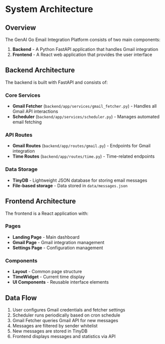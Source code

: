 # System Architecture

## Overview

The GenAI Go Email Integration Platform consists of two main components:

1. **Backend** - A Python FastAPI application that handles Gmail integration
2. **Frontend** - A React web application that provides the user interface

## Backend Architecture

The backend is built with FastAPI and consists of:

### Core Services
- **Gmail Fetcher** (`backend/app/services/gmail_fetcher.py`) - Handles all Gmail API interactions
- **Scheduler** (`backend/app/services/scheduler.py`) - Manages automated email fetching

### API Routes
- **Gmail Routes** (`backend/app/routes/gmail.py`) - Endpoints for Gmail integration
- **Time Routes** (`backend/app/routes/time.py`) - Time-related endpoints

### Data Storage
- **TinyDB** - Lightweight JSON database for storing email messages
- **File-based storage** - Data stored in `data/messages.json`

## Frontend Architecture

The frontend is a React application with:

### Pages
- **Landing Page** - Main dashboard
- **Gmail Page** - Gmail integration management
- **Settings Page** - Configuration management

### Components
- **Layout** - Common page structure
- **TimeWidget** - Current time display
- **UI Components** - Reusable interface elements

## Data Flow

1. User configures Gmail credentials and fetcher settings
2. Scheduler runs periodically based on cron schedule
3. Gmail Fetcher queries Gmail API for new messages
4. Messages are filtered by sender whitelist
5. New messages are stored in TinyDB
6. Frontend displays messages and statistics via API